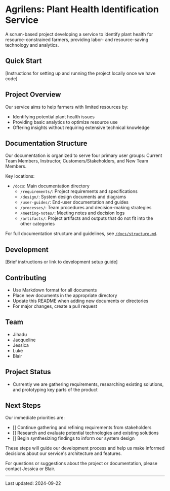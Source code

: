 # Agrilens: Plant Health Identification Service

A scrum-based project developing a service to identify plant health for resource-constrained farmers, providing labor- and resource-saving technology and analytics.

## Quick Start

[Instructions for setting up and running the project locally once we have code]

## Project Overview

Our service aims to help farmers with limited resources by:
- Identifying potential plant health issues
- Providing basic analytics to optimize resource use
- Offering insights without requiring extensive technical knowledge

## Documentation Structure

Our documentation is organized to serve four primary user groups: Current Team Members, Instructor, Customers/Stakeholders, and New Team Members.

Key locations:
- `/docs`: Main documentation directory
  - `/requirements/`: Project requirements and specifications
  - `/design/`: System design documents and diagrams
  - `/user-guides/`: End-user documentation and guides
  - `/processes/`: Team procedures and decision-making strategies
  - `/meeting-notes/`: Meeting notes and decision logs
  - `/artifacts/`: Project artifacts and outputs that do not fit into the other categories

For full documentation structure and guidelines, see [`/docs/structure.md`](/structure.md).

## Development

[Brief instructions or link to development setup guide]

## Contributing

- Use Markdown format for all documents
- Place new documents in the appropriate directory
- Update this README when adding new documents or directories
- For major changes, create a pull request

## Team

- Jihadu
- Jacqueline
- Jessica
- Luke
- Blair

## Project Status

- Currently we are gathering requirements, researching existing solutions, and prototyping key parts of the product

## Next Steps
Our immediate priorities are:

- [] Continue gathering and refining requirements from stakeholders
- [] Research and evaluate potential technologies and existing solutions
- [] Begin synthesizing findings to inform our system design

These steps will guide our development process and help us make informed decisions about our service's architecture and features.

For questions or suggestions about the project or documentation, please contact Jessica or Blair.

---

Last updated: 2024-09-22